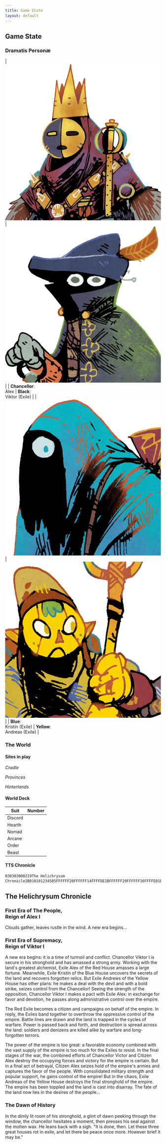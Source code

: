 ```yaml
---
title: Game State
layout: default
---
```


## Game State

<span id="oath"/>

### Dramatis Personæ

| <img src="assets/images/chancellor-portrait.jpg" class="portrait"/> | <img src="assets/images/black-portrait.png"  class="portrait"/> |
| **Chancellor**: <br/>Alex                                           | **Black**: <br/>Viktor (Exile)                                  |
| <img src="assets/images/blue-portrait.png"  class="portrait"/>      | <img src="assets/images/yellow-portrait.png" class="portrait"/> |
| **Blue**:<br/>Kristín (Exile)                                       | **Yellow**: <br/> Andreas (Exile)                               |

### The World

#### Sites in play

_Cradle_
<span id="site1"/>
<span id="site2"/>

_Provinces_
<span id="site3"/>
<span id="site4"/>
<span id="site5"/>

_Hinterlands_
<span id="site6"/>
<span id="site7"/>
<span id="site8"/>

#### World Deck

| Suit                           | Number                                                               |
|--------------------------------|----------------------------------------------------------------------|
| <span class="number"/> Discord | <span class="counter" data-imgsrc="assets/images/suit-discord.png"/> |
| <span class="number"/> Hearth  | <span class="counter" data-imgsrc="assets/images/suit-hearth.png"/>  |
| <span class="number"/> Nomad   | <span class="counter" data-imgsrc="assets/images/suit-nomad.png"/>   |
| <span class="number"/> Arcane  | <span class="counter" data-imgsrc="assets/images/suit-arcane.png"/>  |
| <span class="number"/> Order   | <span class="counter" data-imgsrc="assets/images/suit-order.png"/>   |
| <span class="number"/> Beast   | <span class="counter" data-imgsrc="assets/images/suit-beast.png"/>   |

#### TTS Chronicle
```
030303000219The Helichrysum Chronicle2B010101234505FFFFFF20FFFFFF14FFFFDE1BFFFFFF29FFFFFF16FFFFE01EFFFFFF1FFFFFFF3B0624182B0E2629D61ED31D15D51309522F201C3521001FD2D42819C30B1632AD0F342233C125089810010D112C121A0507042314270AB717312D30062A1B2E0C030212E9DBDCEAE8E7E4DFDADDEDE2E6ECE3E5E1EB000105ARman
```

## The Helichrysum Chronicle

### First Era of The People, <br/> Reign of Alex I
Clouds gather, leaves rustle in the wind.
A new era begins...


### First Era of Supremacy, <br/> Reign of Viktor I
A new era begins: it is a time of turmoil and conflict.
Chancellor Viktor I is secure in his stronghold and has amassed a strong army.
Working with the land's greatest alchemist, Exile Alex of the Red House amasses a large fortune.
Meanwhile, Exile Kristín of the Blue House uncovers the secrets of the land and recovers forgotten relics.
But Exile Andrews of the Yellow House has other plans: he makes a deal with the devil and with a bold strike, seizes control from the Chancellor!
Seeing the strength of the opposition, Chancellor Viktor I makes a pact with Exile Alex: in exchange for favor and devotion, he passes along administrative control over the empire.

The Red Exile becomes a citizen and campaigns on behalf of the empire.
In reply, the Exiles band together to overthrow the oppressive control of the empire.
Battle lines are drawn and the land is trapped in the cycles of warfare.
Power is passed back and forth, and destruction is spread across the land: soldiers and denizens are killed alike by warfare and long-forgotten terrors.

The power of the empire is too great: a favorable economy combined with the vast supply of the empire is too much for the Exiles to resist.
In the final stages of the war, the combined efforts of Chancellor Victor and Citizen Alex destroy the occupying forces and victory for the empire is certain.
But in a final act of betrayal, Citizen Alex seizes hold of the empire's armies and captures the favor of the people.
With consolidated military strength and popular support, he gains control of the empire!
But in the chaos, Exile Andreas of the Yellow House destroys the final stronghold of the empire.
The empire has been toppled and the land is cast into disarray.
The fate of the land now lies in the desires of the people...


### The Dawn of History
In the dimly lit room of his stronghold, a glint of dawn peeking through the window, the chancellor hesitates a moment, then presses his seal against the molten wax.
He leans back with a sigh.
"It is done, then.
Let these three great houses rot in exile, and let there be peace once more.
However brief it may be."
